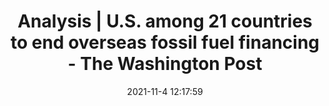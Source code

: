---
"title": "Analysis | U.S. among 21 countries to end overseas fossil fuel financing - The Washington Post"
"date": "2021-11-4 12:17:59"
"feed_name": "GOOGLENEWSDRILLING"
"feed_website": "https://news.google.com/search?q=drilling%2Bincident&hl=en-US&gl=US&ceid=US:en"
"feed_rss": "https://news.google.com/rss/search?q=drilling%2Bincident&hl=en-US&gl=US&ceid=US:en"
"link": "https://www.washingtonpost.com/politics/2021/11/04/us-among-21-countries-end-overseas-fossil-fuel-financing/"
"source": "{'href': 'https://www.washingtonpost.com', 'title': 'The Washington Post'}"
"file": "_posts/2021-1-1-281a86404e54ec202b165ecc75b336d0e8927cc2.md"
"accident": "0"
"drilling": "0"
"dead": "0"
"injured": "0"
"arrested": "0"
"place": "unknown place"
"where": "unknown site"
"causes": "unknown"
"place_uri": "unknown place"
---